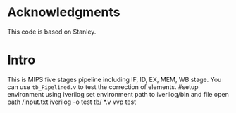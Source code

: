 # Acknowledgments
This code is based on Stanley. 
# Intro
This is MIPS five stages pipeline including IF, ID, EX, MEM, WB stage.
You can use `tb_Pipelined.v` to test the correction of elements.
#setup environment using iverilog
set environment path to iverilog/bin
and file open path /input.txt
iverilog -o test tb/ *.v 
vvp test

